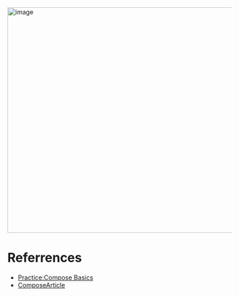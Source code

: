 <img width="507" alt="image" src="https://user-images.githubusercontent.com/129733584/232183831-c5109cdf-31a2-43a8-ac29-21bf8265f47f.png">

# Referrences
- [Practice:Compose Basics](https://developer.android.com/codelabs/basic-android-kotlin-compose-composables-practice-problems#0)
- [ComposeArticle](https://developer.android.com/codelabs/basic-android-kotlin-compose-composables-practice-problems?hl=ja#1)
